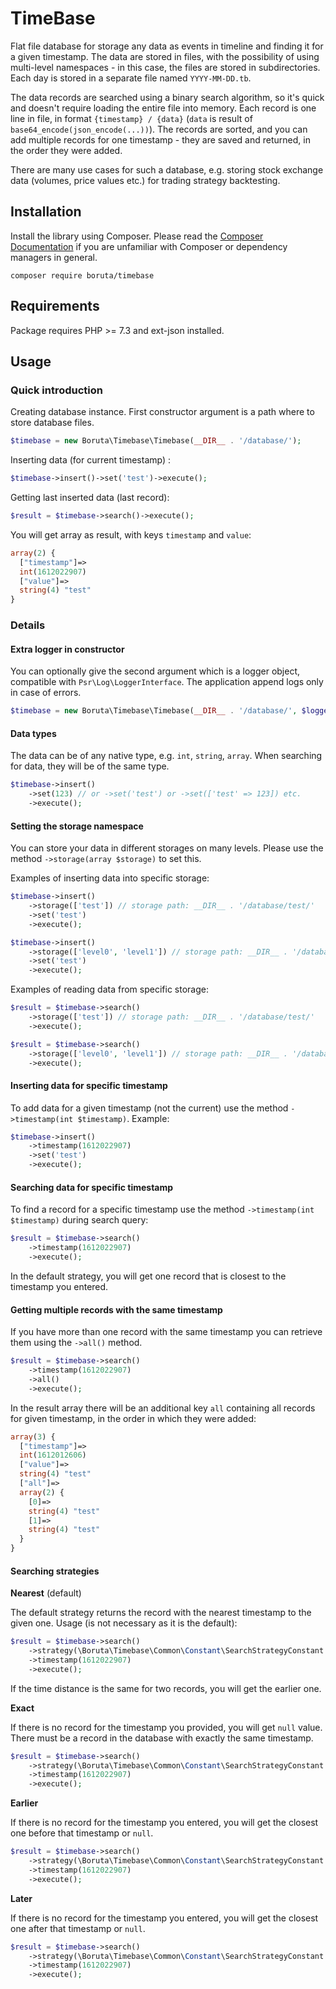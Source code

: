 # TimeBase

Flat file database for storage any data as events in timeline and finding it for a given timestamp. The data are stored in files, with the possibility of using multi-level namespaces - in this case, the files are stored in subdirectories. Each day is stored in a separate file named `YYYY-MM-DD.tb`.

The data records are searched using a binary search algorithm, so it's quick and doesn't require loading the entire file into memory. Each record is one line in file, in format `{timestamp} / {data}` (`data` is result of `base64_encode(json_encode(...))`). The records are sorted, and you can add multiple records for one timestamp - they are saved and returned, in the order they were added.

There are many use cases for such a database, e.g. storing stock exchange data (volumes, price values etc.) for trading strategy backtesting.
## Installation

Install the library using Composer. Please read
the [Composer Documentation](https://getcomposer.org/doc/01-basic-usage.md) if you are unfamiliar with Composer or
dependency managers in general.

```shell
composer require boruta/timebase
```

## Requirements

Package requires PHP >= 7.3 and ext-json installed.

## Usage

### Quick introduction

Creating database instance. First constructor argument is a path where to store database files.

```php
$timebase = new Boruta\Timebase\Timebase(__DIR__ . '/database/');
```

Inserting data (for current timestamp) :

```php
$timebase->insert()->set('test')->execute();
```

Getting last inserted data (last record):

```php
$result = $timebase->search()->execute();
```

You will get array as result, with keys `timestamp` and `value`:
```php
array(2) {
  ["timestamp"]=>
  int(1612022907)
  ["value"]=>
  string(4) "test"
}
```

### Details 

#### Extra logger in constructor

You can optionally give the second argument which is a logger object, compatible with `Psr\Log\LoggerInterface`. The application append logs only in case of errors.
```php
$timebase = new Boruta\Timebase\Timebase(__DIR__ . '/database/', $logger);
```

#### Data types

The data can be of any native type, e.g. `int`, `string`, `array`. When searching for data, they will be of the same type.
```php
$timebase->insert()
    ->set(123) // or ->set('test') or ->set(['test' => 123]) etc.
    ->execute();
```

#### Setting the storage namespace

You can store your data in different storages on many levels. Please use the method `->storage(array $storage)` to set this.

Examples of inserting data into specific storage:
```php
$timebase->insert()
    ->storage(['test']) // storage path: __DIR__ . '/database/test/'
    ->set('test')
    ->execute();
```

```php
$timebase->insert()
    ->storage(['level0', 'level1']) // storage path: __DIR__ . '/database/level0/level1/'
    ->set('test')
    ->execute();
```

Examples of reading data from specific storage:
```php
$result = $timebase->search()
    ->storage(['test']) // storage path: __DIR__ . '/database/test/'
    ->execute();
```

```php
$result = $timebase->search()
    ->storage(['level0', 'level1']) // storage path: __DIR__ . '/database/level0/level1/'
    ->execute();
```

#### Inserting data for specific timestamp

To add data for a given timestamp (not the current) use the method `->timestamp(int $timestamp)`. Example:
```php
$timebase->insert()
    ->timestamp(1612022907)
    ->set('test')
    ->execute();
```

#### Searching data for specific timestamp

To find a record for a specific timestamp use the method `->timestamp(int $timestamp)` during search query:

```php
$result = $timebase->search()
    ->timestamp(1612022907)
    ->execute();
```
In the default strategy, you will get one record that is closest to the timestamp you entered.

#### Getting multiple records with the same timestamp
If you have more than one record with the same timestamp you can retrieve them using the `->all()` method. 
```php
$result = $timebase->search()
    ->timestamp(1612022907)
    ->all()
    ->execute();
```
In the result array there will be an additional key `all` containing all records for given timestamp, in the order in which they were added:
```php
array(3) {
  ["timestamp"]=>
  int(1612012606)
  ["value"]=>
  string(4) "test"
  ["all"]=>
  array(2) {
    [0]=>
    string(4) "test"
    [1]=>
    string(4) "test"
  }
}
```


#### Searching strategies

**Nearest** (default)

The default strategy returns the record with the nearest timestamp to the given one. Usage (is not necessary as it is the default):
```php
$result = $timebase->search()
    ->strategy(\Boruta\Timebase\Common\Constant\SearchStrategyConstant::NEAREST)
    ->timestamp(1612022907)
    ->execute();
```
If the time distance is the same for two records, you will get the earlier one. 

**Exact**

If there is no record for the timestamp you provided, you will get `null` value. There must be a record in the database with exactly the same timestamp.
```php
$result = $timebase->search()
    ->strategy(\Boruta\Timebase\Common\Constant\SearchStrategyConstant::EXACT)
    ->timestamp(1612022907)
    ->execute();
```

**Earlier**

If there is no record for the timestamp you entered, you will get the closest one before that timestamp or `null`.
```php
$result = $timebase->search()
    ->strategy(\Boruta\Timebase\Common\Constant\SearchStrategyConstant::EARLIER)
    ->timestamp(1612022907)
    ->execute();
```

**Later**

If there is no record for the timestamp you entered, you will get the closest one after that timestamp or `null`.
```php
$result = $timebase->search()
    ->strategy(\Boruta\Timebase\Common\Constant\SearchStrategyConstant::LATER)
    ->timestamp(1612022907)
    ->execute();
```
